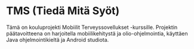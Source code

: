 # TMS (Tiedä Mitä Syöt)

Tämä on kouluprojekti Mobiilit Terveyssovellukset -kurssille. Projektin päätavoitteena on harjoitella mobiilikehitystä ja  olio-ohjelmointia, käyttäen Java ohjelmointikieltä ja Android studiota. 
